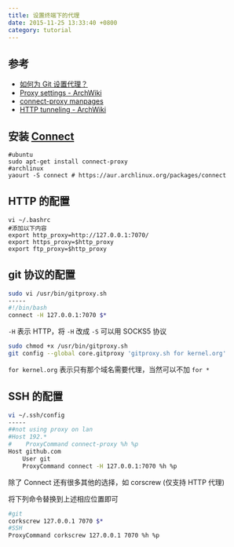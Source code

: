 ```yaml
---
title: 设置终端下的代理
date: 2015-11-25 13:33:40 +0800
category: tutorial
---
```



## 参考

* [如何为 Git 设置代理？](http://segmentfault.com/q/1010000000118837/a-1020000000132541)
* [Proxy settings - ArchWiki](https://wiki.archlinux.org/index.php/Proxy_settings)
* [connect-proxy manpages](http://manpages.ubuntu.com/manpages/natty/man1/connect-proxy.1.html)
* [HTTP tunneling - ArchWiki](https://wiki.archlinux.org/index.php/HTTP_tunneling)

## 安装 [Connect](https://bitbucket.org/gotoh/connect/wiki/Home)

```shell
#ubuntu
sudo apt-get install connect-proxy
#archlinux
yaourt -S connect # https://aur.archlinux.org/packages/connect
```

## HTTP 的配置

```shell
vi ~/.bashrc
#添加以下内容
export http_proxy=http://127.0.0.1:7070/
export https_proxy=$http_proxy
export ftp_proxy=$http_proxy
```

## git 协议的配置

```sh
sudo vi /usr/bin/gitproxy.sh
-----
#!/bin/bash
connect -H 127.0.0.1:7070 $*
```

`-H` 表示 HTTP，将 `-H` 改成 `-S` 可以用 SOCKS5 协议

```sh
sudo chmod +x /usr/bin/gitproxy.sh
git config --global core.gitproxy 'gitproxy.sh for kernel.org'
```

`for kernel.org` 表示只有那个域名需要代理，当然可以不加 `for *`

## SSH 的配置

```sh
vi ~/.ssh/config
-----
##not using proxy on lan
#Host 192.*
#    ProxyCommand connect-proxy %h %p
Host github.com
    User git
    ProxyCommand connect -H 127.0.0.1:7070 %h %p
```

除了 Connect 还有很多其他的选择，如 corscrew (仅支持 HTTP 代理)

将下列命令替换到上述相应位置即可

```sh
#git
corkscrew 127.0.0.1 7070 $*
#SSH
ProxyCommand corkscrew 127.0.0.1 7070 %h %p
```
